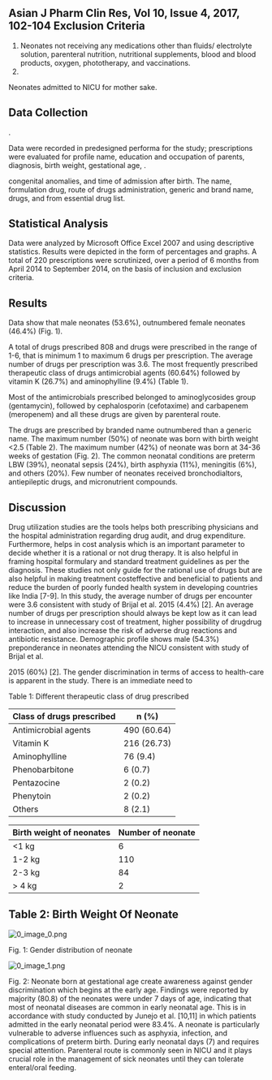 
## Asian J Pharm Clin Res, Vol 10, Issue 4, 2017, 102-104 Exclusion Criteria

1.    Neonates not receiving any medications other than fluids/
electrolyte solution, parenteral nutrition, nutritional supplements, blood and blood products, oxygen, phototherapy, and vaccinations.
2.

Neonates admitted to NICU for mother sake.

## Data Collection

.

Data were recorded in predesigned performa for the study; prescriptions were evaluated for profile name, education and occupation of parents, diagnosis, birth weight, gestational age,
.

congenital anomalies, and time of admission after birth. The name, formulation drug, route of drugs administration, generic and brand name, drugs, and from essential drug list.

## Statistical Analysis

Data were analyzed by Microsoft Office Excel 2007 and using descriptive statistics. Results were depicted in the form of percentages and graphs. A total of 220 prescriptions were scrutinized, over a period of 6 months from April 2014 to September 2014, on the basis of inclusion and exclusion criteria.

## Results

Data show that male neonates (53.6%), outnumbered female neonates
(46.4%) (Fig. 1).

A total of drugs prescribed 808 and drugs were prescribed in the range of 1-6, that is minimum 1 to maximum 6 drugs per prescription. The average number of drugs per prescription was 3.6. The most frequently prescribed therapeutic class of drugs antimicrobial agents (60.64%)
followed by vitamin K (26.7%) and aminophylline (9.4%) (Table 1).

Most of the antimicrobials prescribed belonged to aminoglycosides group (gentamycin), followed by cephalosporin (cefotaxime) and carbapenem (meropenem) and all these drugs are given by parenteral route.

The drugs are prescribed by branded name outnumbered than a generic name. The maximum number (50%) of neonate was born with birth weight <2.5 (Table 2). The maximum number (42%) of neonate was born at 34-36 weeks of gestation (Fig. 2). The common neonatal conditions are preterm LBW (39%), neonatal sepsis (24%), birth asphyxia (11%), meningitis (6%), and others (20%). Few number of neonates received bronchodialtors, antiepileptic drugs, and micronutrient compounds.

## Discussion

Drug utilization studies are the tools helps both prescribing physicians and the hospital administration regarding drug audit, and drug expenditure. Furthermore, helps in cost analysis which is an important parameter to decide whether it is a rational or not drug therapy. It is also helpful in framing hospital formulary and standard treatment guidelines as per the diagnosis. These studies not only guide for the rational use of drugs but are also helpful in making treatment costeffective and beneficial to patients and reduce the burden of poorly funded health system in developing countries like India [7-9]. In this study, the average number of drugs per encounter were 3.6 consistent with study of Brijal et al. 2015 (4.4%) [2]. An average number of drugs per prescription should always be kept low as it can lead to increase in unnecessary cost of treatment, higher possibility of drugdrug interaction, and also increase the risk of adverse drug reactions and antibiotic resistance. Demographic profile shows male (54.3%) preponderance in neonates attending the NICU consistent with study of Brijal et al.

2015 (60%) [2]. The gender discrimination in terms of access to health-care is apparent in the study. There is an immediate need to

Table 1: Different therapeutic class of drug prescribed

| Class of drugs prescribed   | n (%)       |
|-----------------------------|-------------|
| Antimicrobial agents        | 490 (60.64) |
| Vitamin K                   | 216 (26.73) |
| Aminophylline               | 76 (9.4)    |
| Phenobarbitone              | 6 (0.7)     |
| Pentazocine                 | 2 (0.2)     |
| Phenytoin                   | 2 (0.2)     |
| Others                      | 8 (2.1)     |

| Birth weight of neonates   | Number of neonate   |
|----------------------------|---------------------|
| <1 kg                      | 6                   |
| 1-2 kg                     | 110                 |
| 2-3 kg                     | 84                  |
| > 4 kg                     | 2                   |

## Table 2: Birth Weight Of Neonate

![0_image_0.png](0_image_0.png)

Fig. 1: Gender distribution of neonate

![0_image_1.png](0_image_1.png)

Fig. 2: Neonate born at gestational age
create awareness against gender discrimination which begins at the early age. Findings were reported by majority (80.8) of the neonates were under 7 days of age, indicating that most of neonatal diseases are common in early neonatal age. This is in accordance with study conducted by Junejo et al. [10,11] in which patients admitted in the early neonatal period were 83.4%. A neonate is particularly vulnerable to adverse influences such as asphyxia, infection, and complications of preterm birth. During early neonatal days (7) and  requires  special  attention. Parenteral route is commonly seen in NICU and it plays crucial role in the management of sick neonates until they can tolerate enteral/oral feeding.